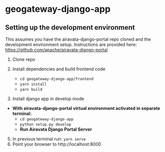 # geogateway-django-app

## Setting up the development environment

This assumes you have the airavata-django-portal repo cloned and the development environment setup. 
Instructions are provided here: https://github.com/apache/airavata-django-portal

1. Clone repo

2. Install dependencies and build frontend code
   * ``` cd geogateway-django-app/frontend ```
   * ``` yarn install ```
   * ``` yarn build ```

4. Install django app in develop mode
* **With airavata-django-portal virtual environment activated in separate terminal:**
   * ``` cd geogateway-django-app ```
   * ``` python setup.py develop ```
   * **Run Airavata Django Portal Server**
5. In previous terminal run: ``` yarn serve ``` 
6. Point your browser to http://localhost:8000
